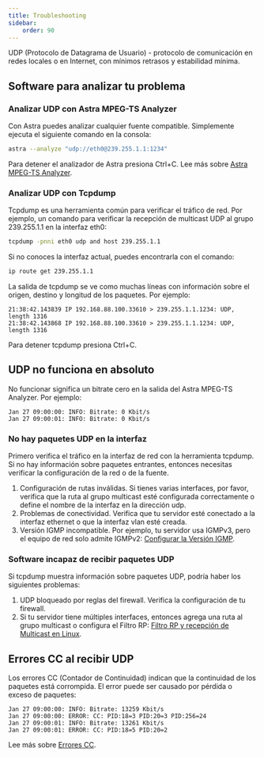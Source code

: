```yaml
---
title: Troubleshooting
sidebar:
    order: 90
---
```


UDP (Protocolo de Datagrama de Usuario) - protocolo de comunicación en redes locales o en Internet, con mínimos retrasos y estabilidad mínima.

## Software para analizar tu problema

### Analizar UDP con Astra MPEG-TS Analyzer

Con Astra puedes analizar cualquier fuente compatible. Simplemente ejecuta el siguiente comando en la consola:

```sh
astra --analyze "udp://eth0@239.255.1.1:1234"
```

Para detener el analizador de Astra presiona Ctrl+C. Lee más sobre [Astra MPEG-TS Analyzer](/en/articles/tools-and-utilities/astra-mpeg-ts-analyzer/).

### Analizar UDP con Tcpdump

Tcpdump es una herramienta común para verificar el tráfico de red. Por ejemplo, un comando para verificar la recepción de multicast UDP al grupo 239.255.1.1 en la interfaz eth0:

```sh
tcpdump -pnni eth0 udp and host 239.255.1.1
```

Si no conoces la interfaz actual, puedes encontrarla con el comando:

```sh
ip route get 239.255.1.1
```

La salida de tcpdump se ve como muchas líneas con información sobre el origen, destino y longitud de los paquetes. Por ejemplo:

```
21:38:42.143839 IP 192.168.88.100.33610 > 239.255.1.1.1234: UDP, length 1316
21:38:42.143868 IP 192.168.88.100.33610 > 239.255.1.1.1234: UDP, length 1316
```

Para detener tcpdump presiona Ctrl+C.

## UDP no funciona en absoluto

No funcionar significa un bitrate cero en la salida del Astra MPEG-TS Analyzer. Por ejemplo:

```
Jan 27 09:00:00: INFO: Bitrate: 0 Kbit/s
Jan 27 09:00:01: INFO: Bitrate: 0 Kbit/s
```

### No hay paquetes UDP en la interfaz

Primero verifica el tráfico en la interfaz de red con la herramienta tcpdump. Si no hay información sobre paquetes entrantes, entonces necesitas verificar la configuración de la red o de la fuente.

1. Configuración de rutas inválidas. Si tienes varias interfaces, por favor, verifica que la ruta al grupo multicast esté configurada correctamente o define el nombre de la interfaz en la dirección udp.
2. Problemas de conectividad. Verifica que tu servidor esté conectado a la interfaz ethernet o que la interfaz vlan esté creada.
3. Versión IGMP incompatible. Por ejemplo, tu servidor usa IGMPv3, pero el equipo de red solo admite IGMPv2: [Configurar la Versión IGMP](/en/articles/system/configure-igmp-version/).

### Software incapaz de recibir paquetes UDP

Si tcpdump muestra información sobre paquetes UDP, podría haber los siguientes problemas:

1. UDP bloqueado por reglas del firewall. Verifica la configuración de tu firewall.
2. Si tu servidor tiene múltiples interfaces, entonces agrega una ruta al grupo multicast o configura el Filtro RP: [Filtro RP y recepción de Multicast en Linux](/en/astra/receiving-udp/rp-filter/).

## Errores CC al recibir UDP

Los errores CC (Contador de Continuidad) indican que la continuidad de los paquetes está corrompida. El error puede ser causado por pérdida o exceso de paquetes:

```
Jan 27 09:00:00: INFO: Bitrate: 13259 Kbit/s
Jan 27 09:00:00: ERROR: CC: PID:18=3 PID:20=3 PID:256=24
Jan 27 09:00:01: INFO: Bitrate: 13261 Kbit/s
Jan 27 09:00:01: ERROR: CC: PID:18=5 PID:20=2
```

Lee más sobre [Errores CC](/en/astra/logs/cc/).